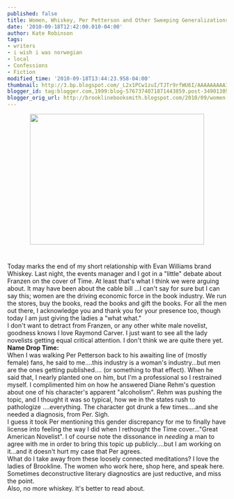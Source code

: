 ```yaml
---
published: false
title: Women, Whiskey, Per Petterson and Other Sweeping Generalizations.
date: '2010-09-18T12:42:00.010-04:00'
author: Kate Robinson
tags:
- writers
- i wish i was norwegian
- local
- Confessions
- Fiction
modified_time: '2010-09-18T13:44:23.958-04:00'
thumbnail: http://3.bp.blogspot.com/_L2x1PCw1zuI/TJTr9rfWU6I/AAAAAAAAAIQ/qF4RJoq_ZdU/s72-c/1owl.jpg
blogger_id: tag:blogger.com,1999:blog-5767374071871443859.post-3490138937508127925
blogger_orig_url: http://brooklinebooksmith.blogspot.com/2010/09/women-whiskey-per-petterson-and-other.html
---
```


<a href="http://3.bp.blogspot.com/_L2x1PCw1zuI/TJTr9rfWU6I/AAAAAAAAAIQ/qF4RJoq_ZdU/s1600/1owl.jpg"><img style="TEXT-ALIGN: center; MARGIN: 0px auto 10px; WIDTH: 400px; DISPLAY: block; HEIGHT: 300px; CURSOR: hand" id="BLOGGER_PHOTO_ID_5518294888314459042" border="0" alt="" src="http://3.bp.blogspot.com/_L2x1PCw1zuI/TJTr9rfWU6I/AAAAAAAAAIQ/qF4RJoq_ZdU/s400/1owl.jpg" /></a><br /><div>Today marks the end of my short relationship with Evan Williams brand Whiskey. Last night, the events manager and I got in a "little" debate about Franzen on the cover of Time. At least that's what I think we were arguing about. It may have been about the cable bill ...I can't say for sure but I can say this; women are the driving economic force in the book industry. We run the stores, buy the books, read the books and gift the books. For all the men out there, I acknowledge you and thank you for your presence too, though today I am just giving the ladies a "what what."</div><div></div><div></div><div>I don't want to detract from Franzen, or any other white male novelist, goodness knows I love Raymond Carver. I just want to see all the lady novelists getting equal critical attention. I don't think we are quite there yet. </div><div></div><div><strong>Name Drop Time:</strong></div><div></div><div>When I was walking Per Petterson back to his awaiting line of (mostly female) fans, he said to me....this industry is a woman's industry...but men are the ones getting published.... (or something to that effect). When he said that, I nearly planted one on him, but I'm a professional so I restrained myself. I complimented him on how he answered Diane Rehm's question about one of his character's apparent "alcoholism". Rehm was pushing the topic, and I thought it was so typical, how we in the states rush to pathologize ....everything. The character got drunk a few times....and she needed a diagnosis, from Per. Sigh.</div><div></div><div>I guess it took Per mentioning this gender discrepancy for me to finally have license into feeling the way I did when I rethought the Time cover..."Great American Novelist". I of course note the dissonance in <em>needing</em> a man to agree with me in order to bring this topic up publicly....but I am working on it...and it doesn't hurt my case that Per agrees. </div><div></div><div>What do I take away from these loosely connected meditations? I love the ladies of Brookline. The women who work here, shop here, and speak here. Sometimes deconstructive literary diagnostics are just reductive, and miss the point.</div><div></div><div></div><div></div><div></div><div></div><div></div><div>Also, no more whiskey. It's better to read about.</div>